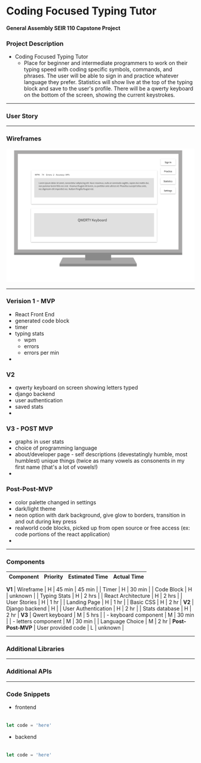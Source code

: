 # Coding Focused Typing Tutor
#### General Assembly SEIR 110 Capstone Project

### Project Description

- Coding Focused Typing Tutor
    - Place for beginner and intermediate programmers to work on their typing speed with coding specific symbols, commands, and phrases.  The user will be able to sign in and practice whatever language they prefer.  Statistics will show live at the top of the typing block and save to the user's profile.  There will be a qwerty keyboard on the bottom of the screen, showing the current keystrokes.

***

### User Story



*** 

### Wireframes

![Wireframe](Wireframe.png)


***

### Verision 1 - MVP

- React Front End
- generated code block
- timer
- typing stats
    - wpm
    - errors
    - errors per min
- 

### V2 

- qwerty keyboard on screen showing letters typed
- django backend
- user authentication
- saved stats
- 

### V3 - POST MVP

- graphs in user stats
- choice of programming language
- about/developer page - self descriptions (devestatingly humble, most humblest) unique things (twice as many vowels as consonents in my first name (that's a lot of vowels!)
- 

### Post-Post-MVP

- color palette changed in settings
- dark/light theme
- neon option with dark background, give glow to borders, transition in and out during key press
- realworld code blocks, picked up from open source or free access (ex: code portions of the react application)
- 

*** 

### Components
| Component              | Priority | Estimated Time | Actual Time |
| --------- | :------: | :------: | :------: |
**V1**
| Wireframe | H | 45 min | 45 min |
| Timer | H | 30 min |
| Code Block | H | unknown | 
| Typing Stats | H | 2 hrs |
| React Architecture | H | 2 hrs |
| User Stories | H | 1 hr |
| Landing Page | H | 1 hr |
| Basic CSS | H | 2 hr |
**V2**
| Django backend | H |
| User Authentication | H | 2 hr |
| Stats database | H | 2 hr |
**V3**
| Qwert keyboard | M | 5 hrs |
| - keyboard component | M | 30 min |
| - letters component | M | 30 min |
| Language Choice | M | 2 hr | 
**Post-Post-MVP**
| User provided code | L | unknown | 




***

### Additional Libraries



***

### Additional APIs



***

### Code Snippets

- frontend
```js

let code = 'here'

```

- backend
```js

let code = 'here'

```